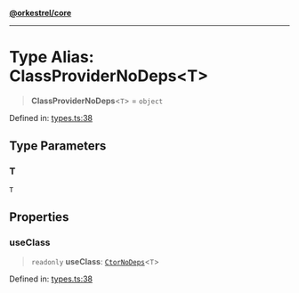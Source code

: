 [**@orkestrel/core**](../index.md)

***

# Type Alias: ClassProviderNoDeps\<T\>

> **ClassProviderNoDeps**\<`T`\> = `object`

Defined in: [types.ts:38](https://github.com/orkestrel/core/blob/240d6e1612057b96fd3fc03e1415fe3917a0f212/src/types.ts#L38)

## Type Parameters

### T

`T`

## Properties

### useClass

> `readonly` **useClass**: [`CtorNoDeps`](CtorNoDeps.md)\<`T`\>

Defined in: [types.ts:38](https://github.com/orkestrel/core/blob/240d6e1612057b96fd3fc03e1415fe3917a0f212/src/types.ts#L38)
